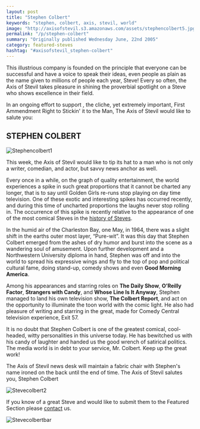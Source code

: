 ```yaml
---
layout: post
title: "Stephen Colbert"
keywords: "stephen, colbert, axis, stevil, world"
image: "http://axisofstevil.s3.amazonaws.com/assets/stephencolbert5.jpg"
permalink: "/p/stephen-colbert"
summary: "Originally published Wednesday June, 22nd 2005"
category: featured-steves
hashtag: "#axisofstevil_stephen-colbert"
---
```


[id_1]: http://axisofstevil.s3.amazonaws.com/assets/stephencolbert5.jpg "Stephencolbert1"[id_2]: http://axisofstevil.s3.amazonaws.com/assets/stephencolbert6.jpg "Stephencolbert2"[id_3]: http://axisofstevil.s3.amazonaws.com/assets/stephencolbertmural.jpg "Stephencolbertbar"
This illustrious company is founded on the principle that everyone can be successful and have a voice to speak their ideas, even people as plain as the name given to millions of people each year, Steve! Every so often, the Axis of Stevil takes pleasure in shining the proverbial spotlight on a Steve who shows excellence in their field.

In an ongoing effort to support , the cliche, yet extremely important, First Ammendment Right to Stickin' it to the Man, The Axis of Stevil would like to salute you:

## STEPHEN COLBERT ##

![Stephencolbert1][id_1]

This week, the Axis of Stevil would like to tip its hat to a man who is not only a writer, comedian, and actor, but savvy news anchor as well.

Every once in a while, on the graph of quality entertainment, the world experiences a spike in such great proportions that it cannot be charted any longer, that is to say until Golden Girls re-runs stop playing on day time television. One of these exotic and interesting spikes has occurred recently, and during this time of uncharted proportions the laughs never stop rolling in. The occurrence of this spike is recently relative to the appearance of one of the most comical Steves in the [history of Steves](/history "history of Steves").

In the humid air of the Charleston Bay, one May, in 1964, there was a slight shift in the earths outer most layer, “Pure-wit”. It was this day that Stephen Colbert emerged from the ashes of dry humor and burst into the scene as a wandering soul of amusement. Upon further development and a Northwestern University diploma in hand, Stephen was off and into the world to spread his expressive wings and fly to the top of pop and political cultural fame, doing stand-up, comedy shows and even **Good Morning America**.

Among his appearances and starring roles on **The Daily Show**, **O’Reilly Factor**, **Strangers with Candy**, and **Whose Line Is It Anyway**, Stephen managed to land his own television show, **The Colbert Report**, and act on the opportunity to illuminate the toon world with the comic light. He also had pleasure of writing and starring in the great, made for Comedy Central television experience, Exit 57.

It is no doubt that Stephen Colbert is one of the greatest comical, cool-headed, witty personalities in this universe today. He has bewitched us with his candy of laughter and handed us the good wrench of satirical politics. The media world is in debt to your service, Mr. Colbert. Keep up the great work!

The Axis of Stevil news desk will maintain a fabric chair with Stephen's name ironed on the back until the end of time. The Axis of Stevil salutes you, Stephen Colbert

![Stevecolbert2][id_2]

If you know of a great Steve and would like to submit them to the Featured Section please [contact](/contact) us.

![Stevecolbertbar][id_3]
